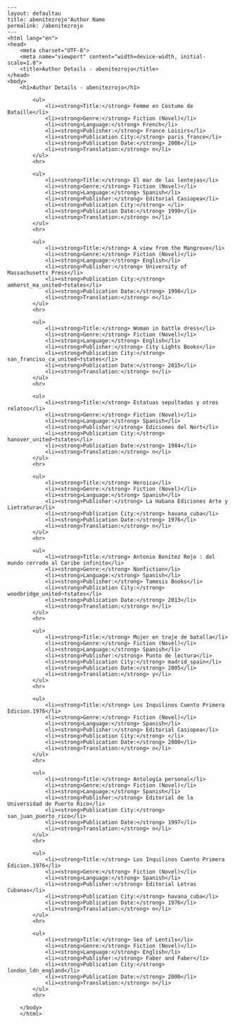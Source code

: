 
    ---
    layout: defaultau
    title: abenitezrojo'Author Name 
    permalink: /abenitezrojo
    ---
    <html lang="en">
    <head>
        <meta charset="UTF-8">
        <meta name="viewport" content="width=device-width, initial-scale=1.0">
        <title>Author Details - abenitezrojo</title>
    </head>
    <body>
        <h1>Author Details - abenitezrojo</h1>
        
            <ul>
                <li><strong>Title:</strong> Femme en Costume de Bataille</li>
                <li><strong>Genre:</strong> Fiction (Novel)</li>
                <li><strong>Language:</strong> French</li>
                <li><strong>Publisher:</strong> France Loisirs</li>
                <li><strong>Publication City:</strong> paris_france</li>
                <li><strong>Publication Date:</strong> 2006</li>
                <li><strong>Translation:</strong> n</li>
            </ul>
            <hr>
            
            <ul>
                <li><strong>Title:</strong> El mar de las lentejas</li>
                <li><strong>Genre:</strong> Fiction (Novel)</li>
                <li><strong>Language:</strong> Spanish</li>
                <li><strong>Publisher:</strong> Editorial Casiopea</li>
                <li><strong>Publication City:</strong> </li>
                <li><strong>Publication Date:</strong> 1999</li>
                <li><strong>Translation:</strong> n</li>
            </ul>
            <hr>
            
            <ul>
                <li><strong>Title:</strong> A view from the Mangrove</li>
                <li><strong>Genre:</strong> Fiction (Novel)</li>
                <li><strong>Language:</strong> English</li>
                <li><strong>Publisher:</strong> University of Massachusetts Press</li>
                <li><strong>Publication City:</strong> amherst_ma_united¬†states</li>
                <li><strong>Publication Date:</strong> 1998</li>
                <li><strong>Translation:</strong> n</li>
            </ul>
            <hr>
            
            <ul>
                <li><strong>Title:</strong> Woman in battle dress</li>
                <li><strong>Genre:</strong> Fiction (Novel)</li>
                <li><strong>Language:</strong> English</li>
                <li><strong>Publisher:</strong> City Lights Books</li>
                <li><strong>Publication City:</strong> san_franciso_ca_united¬†states</li>
                <li><strong>Publication Date:</strong> 2015</li>
                <li><strong>Translation:</strong> n</li>
            </ul>
            <hr>
            
            <ul>
                <li><strong>Title:</strong> Estatuas sepultadas y otros relatos</li>
                <li><strong>Genre:</strong> Fiction (Novel)</li>
                <li><strong>Language:</strong> Spanish</li>
                <li><strong>Publisher:</strong> Ediciones del Nort</li>
                <li><strong>Publication City:</strong> hanover_united¬†states</li>
                <li><strong>Publication Date:</strong> 1984</li>
                <li><strong>Translation:</strong> n</li>
            </ul>
            <hr>
            
            <ul>
                <li><strong>Title:</strong> Heroica</li>
                <li><strong>Genre:</strong> Fiction (Novel)</li>
                <li><strong>Language:</strong> Spanish</li>
                <li><strong>Publisher:</strong> La Habana Ediciones Arte y Lietratura</li>
                <li><strong>Publication City:</strong> havana_cuba</li>
                <li><strong>Publication Date:</strong> 1976</li>
                <li><strong>Translation:</strong> n</li>
            </ul>
            <hr>
            
            <ul>
                <li><strong>Title:</strong> Antonio Benítez Rojo : del mundo cerrado al Caribe infinito</li>
                <li><strong>Genre:</strong> Nonfiction</li>
                <li><strong>Language:</strong> Spanish</li>
                <li><strong>Publisher:</strong> Tamesis Books</li>
                <li><strong>Publication City:</strong> woodbridge_united¬†states</li>
                <li><strong>Publication Date:</strong> 2013</li>
                <li><strong>Translation:</strong> n</li>
            </ul>
            <hr>
            
            <ul>
                <li><strong>Title:</strong> Mujer en traje de batalla</li>
                <li><strong>Genre:</strong> Fiction (Novel)</li>
                <li><strong>Language:</strong> Spanish</li>
                <li><strong>Publisher:</strong> Punto de lectura</li>
                <li><strong>Publication City:</strong> madrid_spain</li>
                <li><strong>Publication Date:</strong> 2005</li>
                <li><strong>Translation:</strong> y</li>
            </ul>
            <hr>
            
            <ul>
                <li><strong>Title:</strong> Los Inquilinos Cuento Primera Edicion.1976</li>
                <li><strong>Genre:</strong> Fiction (Novel)</li>
                <li><strong>Language:</strong> Spanish</li>
                <li><strong>Publisher:</strong> Editorial Casiopea</li>
                <li><strong>Publication City:</strong> </li>
                <li><strong>Publication Date:</strong> 2000</li>
                <li><strong>Translation:</strong> n</li>
            </ul>
            <hr>
            
            <ul>
                <li><strong>Title:</strong> Antología personal</li>
                <li><strong>Genre:</strong> Fiction (Novel)</li>
                <li><strong>Language:</strong> Spanish</li>
                <li><strong>Publisher:</strong> Editorial de la Universidad de Puerto Rico</li>
                <li><strong>Publication City:</strong> san_juan_puerto_rico</li>
                <li><strong>Publication Date:</strong> 1997</li>
                <li><strong>Translation:</strong> n</li>
            </ul>
            <hr>
            
            <ul>
                <li><strong>Title:</strong> Los Inquilinos Cuento Primera Edicion.1976</li>
                <li><strong>Genre:</strong> Fiction (Novel)</li>
                <li><strong>Language:</strong> Spanish</li>
                <li><strong>Publisher:</strong> Editorial Letras Cubanas</li>
                <li><strong>Publication City:</strong> havana_cuba</li>
                <li><strong>Publication Date:</strong> 1976</li>
                <li><strong>Translation:</strong> n</li>
            </ul>
            <hr>
            
            <ul>
                <li><strong>Title:</strong> Sea of Lentils</li>
                <li><strong>Genre:</strong> Fiction (Novel)</li>
                <li><strong>Language:</strong> English</li>
                <li><strong>Publisher:</strong> Faber and Faber</li>
                <li><strong>Publication City:</strong> london_ldn_england</li>
                <li><strong>Publication Date:</strong> 2000</li>
                <li><strong>Translation:</strong> n</li>
            </ul>
            <hr>
            
        </body>
        </html>
        
